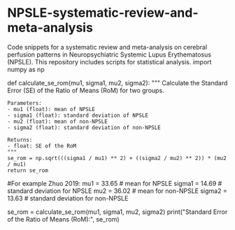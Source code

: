 # NPSLE-systematic-review-and-meta-analysis
Code snippets for a systematic review and meta-analysis on cerebral perfusion patterns in Neuropsychiatric Systemic Lupus Erythematosus (NPSLE). This repository includes scripts for statistical analysis.
import numpy as np

def calculate_se_rom(mu1, sigma1, mu2, sigma2):
    """
    Calculate the Standard Error (SE) of the Ratio of Means (RoM) for two groups.

    Parameters:
    - mu1 (float): mean of NPSLE
    - sigma1 (float): standard deviation of NPSLE
    - mu2 (float): mean of non-NPSLE
    - sigma2 (float): standard deviation of non-NPSLE

    Returns:
    - float: SE of the RoM
    """
    se_rom = np.sqrt(((sigma1 / mu1) ** 2) + ((sigma2 / mu2) ** 2)) * (mu2 / mu1)
    return se_rom

#For example Zhuo 2019:
mu1 = 33.65   # mean for NPSLE
sigma1 = 14.69  # standard deviation for NPSLE
mu2 = 36.02   # mean for non-NPSLE
sigma2 = 13.63  # standard deviation for non-NPSLE

se_rom = calculate_se_rom(mu1, sigma1, mu2, sigma2)
print("Standard Error of the Ratio of Means (RoM):", se_rom)
